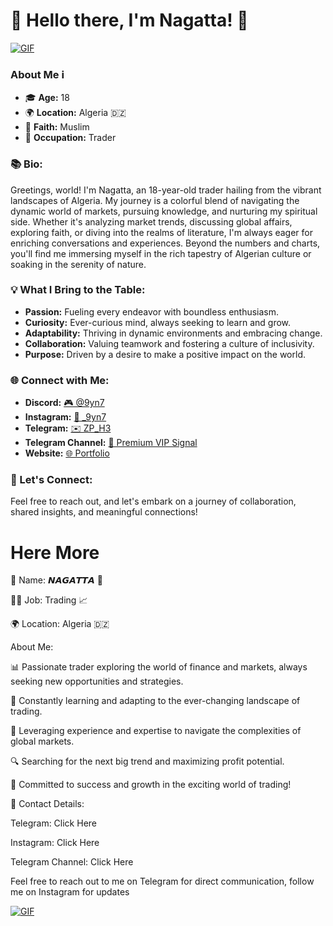# 👋 Hello there, I'm Nagatta! 🌟
[![GIF](https://media.giphy.com/media/INphej5G0AsxwCcODd/giphy.gif)](https://giphy.com/gifs/INphej5G0AsxwCcODd)

### About Me ℹ️
- 🎓 **Age:** 18
- 🌍 **Location:** Algeria 🇩🇿
- 🕌 **Faith:** Muslim
- 💼 **Occupation:** Trader

### 📚 Bio:
Greetings, world! I'm Nagatta, an 18-year-old trader hailing from the vibrant landscapes of Algeria. My journey is a colorful blend of navigating the dynamic world of markets, pursuing knowledge, and nurturing my spiritual side. Whether it's analyzing market trends, discussing global affairs, exploring faith, or diving into the realms of literature, I'm always eager for enriching conversations and experiences. Beyond the numbers and charts, you'll find me immersing myself in the rich tapestry of Algerian culture or soaking in the serenity of nature.

### 💡 What I Bring to the Table:
- **Passion:** Fueling every endeavor with boundless enthusiasm.
- **Curiosity:** Ever-curious mind, always seeking to learn and grow.
- **Adaptability:** Thriving in dynamic environments and embracing change.
- **Collaboration:** Valuing teamwork and fostering a culture of inclusivity.
- **Purpose:** Driven by a desire to make a positive impact on the world.

### 🌐 Connect with Me:
- **Discord:** [🎮 @9yn7](https://discord.com/9yn7)
- **Instagram:** [📸 \_9yn7](https://www.instagram.com/_9yn7)
- **Telegram:** [✉️ ZP_H3](https://t.me/ZP_H3)
- **Telegram Channel:** [📣 Premium VIP Signal](https://t.me/premium_vip_signal)
- **Website:** [🌐 Portfolio](https://large-quickest-tank.glitch.me/)

### 🚀 Let's Connect:
Feel free to reach out, and let's embark on a journey of collaboration, shared insights, and meaningful connections!







# Here  More


👤 Name: 𝙉𝘼𝙂𝘼𝙏𝙏𝘼 🌟

👨‍💼 Job: Trading 📈

🌍 Location: Algeria 🇩🇿



About Me:

📊 Passionate trader exploring the world of finance and markets, always seeking new opportunities and strategies.

🌱 Constantly learning and adapting to the ever-changing landscape of trading.

💼 Leveraging experience and expertise to navigate the complexities of global markets.

🔍 Searching for the next big trend and maximizing profit potential.

🌟 Committed to success and growth in the exciting world of trading!



📱 Contact Details:



Telegram: Click Here

Instagram: Click Here

Telegram Channel: Click Here



Feel free to reach out to me on Telegram for direct communication, follow me on Instagram for updates


[![GIF](https://media.giphy.com/media/INphej5G0AsxwCcODd/giphy.gif)](https://giphy.com/gifs/INphej5G0AsxwCcODd)




